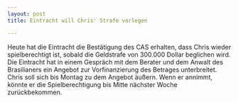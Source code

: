 ```yaml
---
layout: post
title: Eintracht will Chris' Strafe vorlegen

---
```


Heute hat die Eintracht die Bestätigung des CAS erhalten, dass Chris wieder spielberechtigt ist, sobald die Geldstrafe von 300.000 Dollar beglichen wird. Die Eintracht hat in einem Gespräch mit dem Berater und dem Anwalt des Brasilianers ein Angebot zur Vorfinanzierung des Betrages unterbreitet. Chris soll sich bis Montag zu dem Angebot äußern. Wenn er annimmt, könnte er die Spielberechtigung bis Mitte nächster Woche zurückbekommen.


